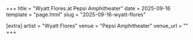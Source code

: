 +++
title = "Wyatt Flores at Pepsi Amphitheater"
date = 2025-09-16
template = "page.html"
slug = "2025-09-16-wyatt-flores"

[extra]
artist = "Wyatt Flores"
venue = "Pepsi Amphitheater"
venue_url = ""
+++
